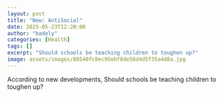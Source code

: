 ```yaml
---
layout: post
title: "New: AntiSocial"
date: 2025-05-23T12:20:00
author: "badely"
categories: [Health]
tags: []
excerpt: "Should schools be teaching children to toughen up?"
image: assets/images/80540fc8ec95ebf8de58d4d5f35a4d8a.jpg
---
```


According to new developments, Should schools be teaching children to toughen up?

